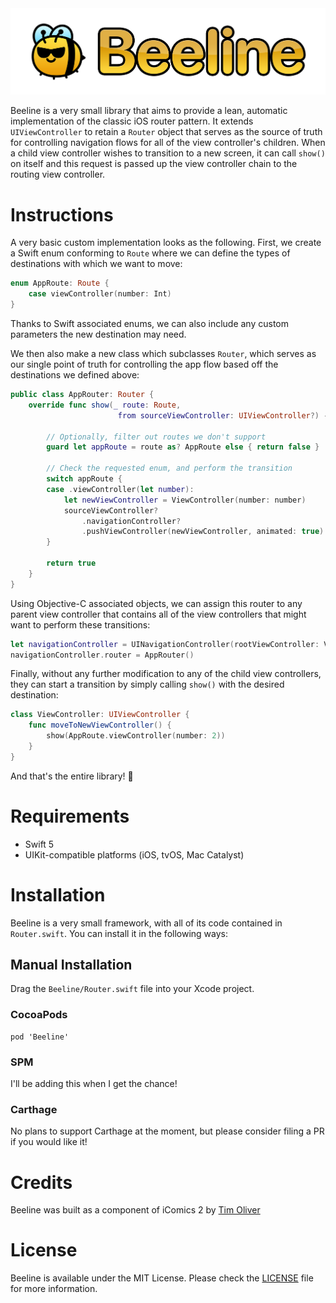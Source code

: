 <img src="title.png" alt="Beeline" />

Beeline is a very small library that aims to provide a lean, automatic implementation of the classic iOS router pattern. It extends `UIViewController` to retain a `Router` object that serves as the source of truth for controlling navigation flows for all of the view controller's children. When a child view controller wishes to transition to a new screen, it can call `show()` on itself and this request is passed up the view controller chain to the routing view controller.

# Instructions

A very basic custom implementation looks as the following. First, we create a Swift enum conforming to `Route` where we can define the types of destinations with which we want to move:

```swift
enum AppRoute: Route {
    case viewController(number: Int)
}
```
Thanks to Swift associated enums, we can also include any custom parameters the new destination may need.

We then also make a new class which subclasses `Router`, which serves as our single point of truth for controlling the app flow based off the destinations we defined above:

```swift
public class AppRouter: Router {
    override func show(_ route: Route,
                        from sourceViewController: UIViewController?) -> Bool {

        // Optionally, filter out routes we don't support
        guard let appRoute = route as? AppRoute else { return false }

        // Check the requested enum, and perform the transition
        switch appRoute {
        case .viewController(let number):
            let newViewController = ViewController(number: number)
            sourceViewController?
                .navigationController?
                .pushViewController(newViewController, animated: true)
        }

        return true
    }
}

```

Using Objective-C associated objects, we can assign this router to any parent view controller that contains all of the view controllers that might want to perform these transitions:

```swift
let navigationController = UINavigationController(rootViewController: ViewController())
navigationController.router = AppRouter()
```

Finally, without any further modification to any of the child view controllers, they can start a transition by simply calling `show()` with the desired destination:

```swift
class ViewController: UIViewController {
    func moveToNewViewController() {
        show(AppRoute.viewController(number: 2))
    } 
} 
```

And that's the entire library! 🎉

# Requirements
* Swift 5
* UIKit-compatible platforms (iOS, tvOS, Mac Catalyst)

# Installation

Beeline is a very small framework, with all of its code contained in `Router.swift`. You can install it in the following ways:

## Manual Installation

Drag the `Beeline/Router.swift` file into your Xcode project.

### CocoaPods

```
pod 'Beeline'
```

### SPM

I'll be adding this when I get the chance!

### Carthage

No plans to support Carthage at the moment, but please consider filing a PR if you would like it!

# Credits

Beeline was built as a component of iComics 2 by [Tim Oliver](https://twitter.com/TimOliverAU)

# License

Beeline is available under the MIT License. Please check the [LICENSE](LICENSE) file for more information.

